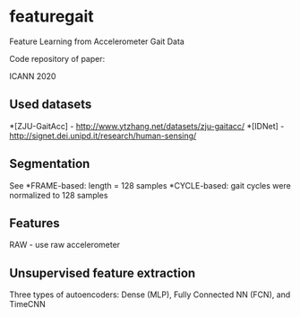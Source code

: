# featuregait
Feature Learning from Accelerometer Gait Data

Code repository of paper:

ICANN 2020

## Used datasets
*[ZJU-GaitAcc] - http://www.ytzhang.net/datasets/zju-gaitacc/
*[IDNet] - http://signet.dei.unipd.it/research/human-sensing/


## Segmentation

See 
*FRAME-based: length = 128 samples
*CYCLE-based: gait cycles were normalized to 128 samples

## Features
RAW - use raw accelerometer 
## Unsupervised feature extraction
Three types of autoencoders: Dense (MLP), Fully Connected NN (FCN), and TimeCNN
